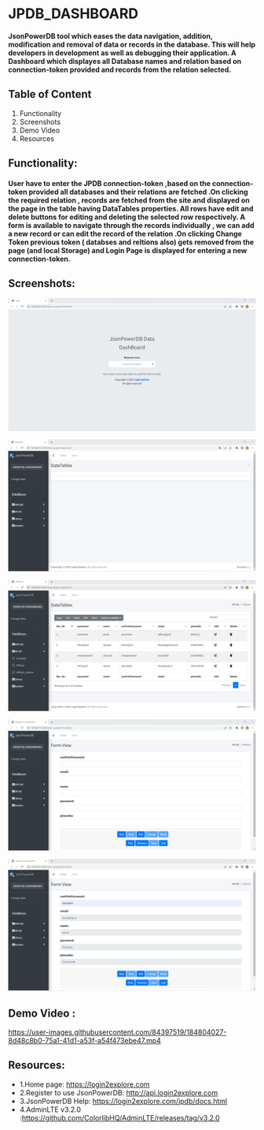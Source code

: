 # JPDB_DASHBOARD
####  JsonPowerDB tool which eases the data navigation, addition, modification and removal of data or records in the database. This will help developers in development as well as debugging their application. A Dashboard which displayes all Database names and relation based on connection-token provided and records from the relation selected.

## Table of Content
1. Functionality
2.  Screenshots
3. Demo Video
4. Resources

## Functionality:
#### User have to enter the JPDB connection-token ,based on the connection-token provided all databases and their relations are fetched .On clicking the required relation , records are fetched from the site and displayed on the page in the table having DataTables properties. All rows have edit and delete buttons for editing and deleting the selected row respectively. A form is available to navigate through the records individually , we can add a new record or can edit the record of the relation .On clicking Change Token previous token ( databses and reltions also) gets removed from the page (and local Storage) and Login Page is displayed for entering a new connection-token. 

## Screenshots:

![Login](https://github.com/PoornimaYawale/JPDB_final/blob/master/Admin-project/images/login.png)

![Dashboard](https://github.com/PoornimaYawale/JPDB_final/blob/master/Admin-project/images/dashboard.png)

![Tables](https://github.com/PoornimaYawale/JPDB_final/blob/master/Admin-project/images/tables.png)

![Empty Form](https://github.com/PoornimaYawale/JPDB_final/blob/master/Admin-project/images/emptyform.png)

![Edit Form](https://github.com/PoornimaYawale/JPDB_final/blob/master/Admin-project/images/editform.png)

## Demo Video :

https://user-images.githubusercontent.com/84397519/184804027-8d48c8b0-75a1-41d1-a53f-a54f473ebe47.mp4



## Resources:
- 1.Home page: https://login2explore.com
- 2.Register to use JsonPowerDB: http://api.login2explore.com
- 3.JsonPowerDB Help: https://login2explore.com/jpdb/docs.html
- 4.AdminLTE v3.2.0 :https://github.com/ColorlibHQ/AdminLTE/releases/tag/v3.2.0
